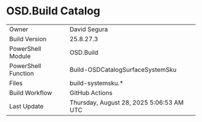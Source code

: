 ﻿# OSD.Build Catalog

| | |
|-|-|
| Owner | David Segura |
| Build Version | 25.8.27.3 |
| PowerShell Module | OSD.Build |
| PowerShell Function | Build-OSDCatalogSurfaceSystemSku |
| Files | build-systemsku.* |
| Build Workflow | GitHub Actions |
| Last Update | Thursday, August 28, 2025 5:06:53 AM UTC |

